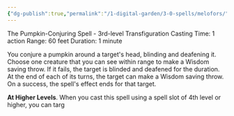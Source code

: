 ```yaml
---
{"dg-publish":true,"permalink":"/1-digital-garden/3-0-spells/melofors/"}
---
```


The Pumpkin-Conjuring Spell - 3rd-level Transfiguration 
Casting Time: 1 action 
Range: 60 feet 
Duration: 1 minute 

You conjure a pumpkin around a target's head, blinding and deafening it. Choose one creature that you can see within range to make a Wisdom saving throw. If it fails, the target is blinded and deafened for the duration. At the end of each of its turns, the target can make a Wisdom saving throw. On a success, the spell's effect ends for that target. 

**At Higher Levels**. When you cast this spell using a spell slot of 4th level or higher, you can targ